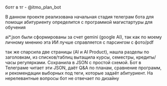 ботг  в тг - @itmo_plan_bot

В данном проекте реализована начальная стадия телеграм бота для помощи абитуриенту определится с программой магистартуры для обучения

ai*.json были сформированы за счет gemini (google AI), так как по моему личному мнению эта ИИ лучше справляется с парсингом с фото/pdf

так же cпарсила две страницы (AI и AI Product), нашла разделы по заголовкам, из списков/таблиц вытащила курсы, семестры, кредиты/часы регулярками. Сохранила в JSON с простой схемой. Бот в Телеграме читает эти JSON, даёт Q&A по планам, сравнение программ, и рекомендации выборных под теги, которые задаёт абитуриент. На нерелевантные вопросы бот не отвечает по дизайну
